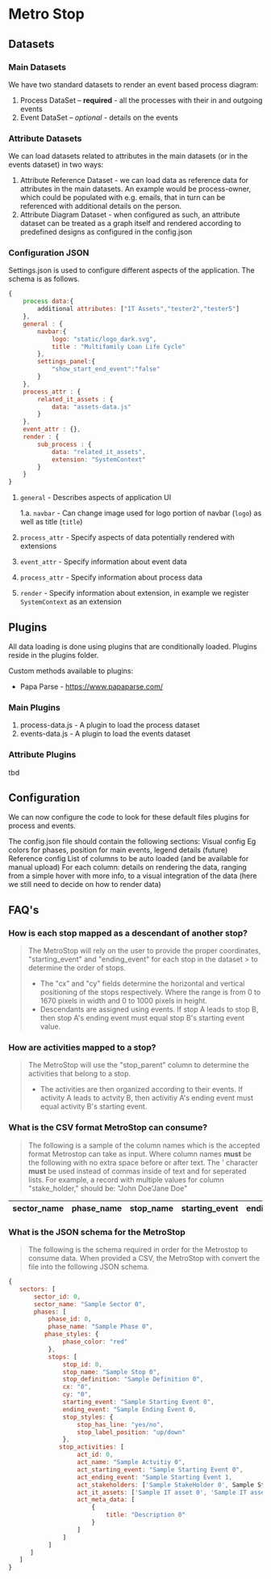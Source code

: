 # Metro Stop

## Datasets

### Main Datasets

We have two standard datasets to render an event based process diagram:

1. Process DataSet – **required** - all the processes with their in and outgoing events
2. Event DataSet – *optional* - details on the events

### Attribute Datasets

We can load datasets related to attributes in the main datasets (or in the events dataset) in two ways:

1. Attribute Reference Dataset - we can load data as reference data for attributes in the main datasets. An example would be process-owner, which could be populated with e.g. emails, that in turn can be referenced with additional details on the person.
2. Attribute Diagram Dataset - when configured as such, an attribute dataset can be treated as a graph itself and rendered according to predefined designs as configured in the config.json

### Configuration JSON

Settings.json is used to configure different aspects of the application. The schema is as follows.
```javascript
{
    process data:{
        additional attributes: ["IT Assets","tester2","tester5"]
    },
    general : {
        navbar:{
            logo: "static/logo_dark.svg",
            title : "Multifamily Loan Life Cycle"
        },
        settings_panel:{
            "show_start_end_event":"false"
        }
    },
    process_attr : {
        related_it_assets : {
            data: "assets-data.js"
        }
    },
    event_attr : {},
    render : {
        sub_process : {
            data: "related_it_assets",
            extension: "SystemContext"
        }
    }
}
```
1. `general` - Describes aspects of application UI

    1.a. `navbar` - Can change image used for logo portion of navbar (`logo`) as well as title (`title`)
2. `process_attr` - Specify aspects of data potentially rendered with extensions
3. `event_attr` - Specify information about event data
3. `process_attr` - Specify information about process data
4. `render` - Specify information about extension, in example we register `SystemContext` as an extension
## Plugins

All data loading is done using plugins that are conditionally loaded. Plugins reside in the plugins folder.

Custom methods available to plugins:

- Papa Parse - https://www.papaparse.com/

### Main Plugins

1. process-data.js - A plugin to load the process dataset
2. events-data.js - A plugin to load the events dataset

### Attribute Plugins

tbd

## Configuration
 
We can now configure the code to look for these default files plugins for process and events.

The config.json file should contain the following sections:
Visual config Eg colors for phases, position for main events, legend details (future)
Reference config
List of columns to be auto loaded (and be available for manual upload)
For each column: details on rendering the data, ranging from a simple hover with more info, to a visual integration of the data (here we still need to decide on how to render data)

## FAQ's

### How is each stop mapped as a descendant of another stop?

> The MetroStop will rely on the user to provide the proper coordinates, "starting_event" and "ending_event" for each stop in the dataset > to determine the order of stops.
>
> - The "cx" and "cy" fields determine the horizontal and vertical positioning of the stops respectively. Where the range is from 0 to 1670 pixels in width and 0 to 1000 pixels in height.
> - Descendants are assigned using events. If stop A leads to stop B, then stop A's ending event must equal stop B's starting event value.

### How are activities mapped to a stop?

> The MetroStop will use the "stop_parent" column to determine the activities that belong to a stop.
>
> - The activities are then organized according to their events. If activity A leads to actvity B, then activitiy A's ending event must equal activity B's starting event.

### What is the CSV format MetroStop can consume?

> The following is a sample of the column names which is the accepted format Metrostop can take as input. Where column names **must** be the following with no extra space before or after text. The ' character **must** be used instead of commas inside of text and for seperated lists. For example, a record with multiple values for column "stake_holder," should be: "John Doe'Jane Doe"

| sector_name | phase_name | stop_name | starting_event | ending_event | stop_parent | cx  | cy  | stop_capability | stop_stakeholder | description | definition | related_it_assets | phase_color | stop_has_line | stop_label_position | Notes |
| ----------- | ---------- | --------- | -------------- | ------------ | ----------- | --- | --- | --------------- | ---------------- | ----------- | ---------- | ----------------- | ----------- | ------------- | ------------------- | ----- |

### What is the JSON schema for the MetroStop

> The following is the schema required in order for the Metrostop to consume data. When provided a CSV, the MetroStop with convert the file into the following JSON schema.

```javascript
{
   sectors: [
       sector_id: 0,
       sector_name: "Sample Sector 0",
       phases: [
           phase_id: 0,
           phase_name: "Sample Phase 0",
          phase_styles: {
               phase_color: "red"
           },
           stops: [
               stop_id: 0,
               stop_name: "Sample Stop 0",
               stop_definition: "Sample Definition 0",
               cx: "0",
               cy: "0",
               starting_event: "Sample Starting Event 0",
               ending_event: "Sample Ending Event 0,
               stop_styles: {
                   stop_has_line: "yes/no",
                   stop_label_position: "up/down"
               },
              stop_activities: [
                   act_id: 0,
                   act_name: "Sample Actvitiy 0",
                   act_starting_event: "Sample Starting Event 0",
                   act_ending_event: "Sample Starting Event 1,
                   act_stakeholders: ['Sample StakeHolder 0', Sample StakeHolder 1'],
                   act_it_assets: ['Sample IT asset 0', 'Sample IT asset 1'],
                   act_meta_data: [
                       {
                           title: "Description 0"
                       }
                   ]
               ]
           ]
      ]
   ]
}
```
